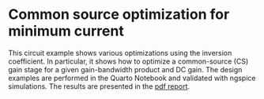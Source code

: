 # Common source optimization for minimum current

This circuit example shows various optimizations using the inversion coefficient. In particular, it shows how to optimize a common-source (CS) gain stage for a given gain-bandwidth product and DC gain. The design examples are performed in the Quarto Notebook and validated with ngspice simulations. The results are presented in the [pdf report](CS_optimization.pdf).
